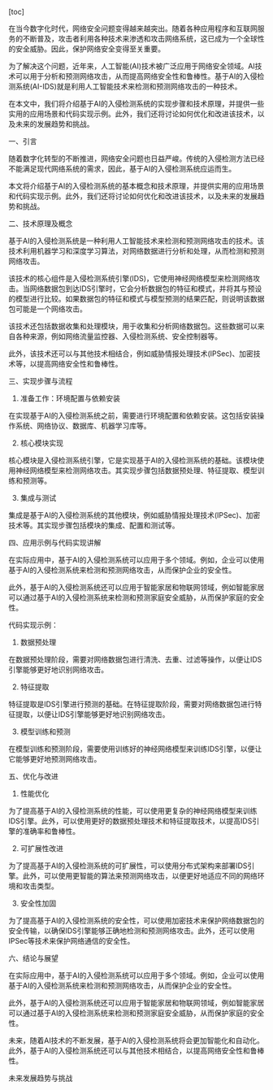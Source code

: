 
[toc]                    
                
                
在当今数字化时代，网络安全问题变得越来越突出。随着各种应用程序和互联网服务的不断普及，攻击者利用各种技术来渗透和攻击网络系统，这已成为一个全球性的安全威胁。因此，保护网络安全变得至关重要。

为了解决这个问题，近年来，人工智能(AI)技术被广泛应用于网络安全领域。AI技术可以用于分析和预测网络攻击，从而提高网络安全性和鲁棒性。基于AI的入侵检测系统(AI-IDS)就是利用人工智能技术来检测和预测网络攻击的一种技术。

在本文中，我们将介绍基于AI的入侵检测系统的实现步骤和技术原理，并提供一些实用的应用场景和代码实现示例。此外，我们还将讨论如何优化和改进该技术，以及未来的发展趋势和挑战。

一、引言

随着数字化转型的不断推进，网络安全问题也日益严峻。传统的入侵检测方法已经不能满足现代网络系统的需求，因此，基于AI的入侵检测系统应运而生。

本文将介绍基于AI的入侵检测系统的基本概念和技术原理，并提供实用的应用场景和代码实现示例。此外，我们还将讨论如何优化和改进该技术，以及未来的发展趋势和挑战。

二、技术原理及概念

基于AI的入侵检测系统是一种利用人工智能技术来检测和预测网络攻击的技术。该技术利用机器学习和深度学习算法，对网络数据进行分析和处理，从而检测和预测网络攻击。

该技术的核心组件是入侵检测系统引擎(IDS)，它使用神经网络模型来检测网络攻击。当网络数据包到达IDS引擎时，它会分析数据包的特征和模式，并将其与预设的模型进行比较。如果数据包的特征和模式与模型预测的结果匹配，则说明该数据包可能是一个网络攻击。

该技术还包括数据收集和处理模块，用于收集和分析网络数据包。这些数据可以来自各种来源，例如网络流量监控器、入侵检测系统、安全控制器等。

此外，该技术还可以与其他技术相结合，例如威胁情报处理技术(IPSec)、加密技术等，以提高网络安全性和鲁棒性。

三、实现步骤与流程

1. 准备工作：环境配置与依赖安装

在实现基于AI的入侵检测系统之前，需要进行环境配置和依赖安装。这包括安装操作系统、网络协议、数据库、机器学习库等。

2. 核心模块实现

核心模块是入侵检测系统引擎，它是实现基于AI的入侵检测系统的基础。该模块使用神经网络模型来检测网络攻击。其实现步骤包括数据预处理、特征提取、模型训练和预测等。

3. 集成与测试

集成是基于AI的入侵检测系统的其他模块，例如威胁情报处理技术(IPSec)、加密技术等。其实现步骤包括模块的集成、配置和测试等。

四、应用示例与代码实现讲解

在实际应用中，基于AI的入侵检测系统可以应用于多个领域。例如，企业可以使用基于AI的入侵检测系统来检测和预测网络攻击，从而保护企业的安全性。

此外，基于AI的入侵检测系统还可以应用于智能家居和物联网领域，例如智能家居可以通过基于AI的入侵检测系统来检测和预测家庭安全威胁，从而保护家庭的安全性。

代码实现示例：

1. 数据预处理

在数据预处理阶段，需要对网络数据包进行清洗、去重、过滤等操作，以便让IDS引擎能够更好地识别网络攻击。

2. 特征提取

特征提取是IDS引擎进行预测的基础。在特征提取阶段，需要对网络数据包进行特征提取，以便让IDS引擎能够更好地识别网络攻击。

3. 模型训练和预测

在模型训练和预测阶段，需要使用训练好的神经网络模型来训练IDS引擎，以便让它能够更好地预测网络攻击。

五、优化与改进

1. 性能优化

为了提高基于AI的入侵检测系统的性能，可以使用更复杂的神经网络模型来训练IDS引擎。此外，可以使用更好的数据预处理技术和特征提取技术，以提高IDS引擎的准确率和鲁棒性。

2. 可扩展性改进

为了提高基于AI的入侵检测系统的可扩展性，可以使用分布式架构来部署IDS引擎。此外，可以使用更智能的算法来预测网络攻击，以便更好地适应不同的网络环境和攻击类型。

3. 安全性加固

为了提高基于AI的入侵检测系统的安全性，可以使用加密技术来保护网络数据包的安全传输，以确保IDS引擎能够正确地检测和预测网络攻击。此外，还可以使用IPSec等技术来保护网络通信的安全性。

六、结论与展望

在实际应用中，基于AI的入侵检测系统可以应用于多个领域。例如，企业可以使用基于AI的入侵检测系统来检测和预测网络攻击，从而保护企业的安全性。

此外，基于AI的入侵检测系统还可以应用于智能家居和物联网领域，例如智能家居可以通过基于AI的入侵检测系统来检测和预测家庭安全威胁，从而保护家庭的安全性。

未来，随着AI技术的不断发展，基于AI的入侵检测系统将会更加智能化和自动化。此外，基于AI的入侵检测系统还可以与其他技术相结合，以提高网络安全性和鲁棒性。

未来发展趋势与挑战

